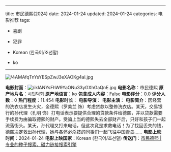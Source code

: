 
---
title: 市民德熙(2024)
date: 2024-01-24
updated: 2024-01-24
categories: 电影推荐
tags:

- 喜剧
- 犯罪

- Korean (한국어/조선말)
- ko
---

<img src="https://image.tmdb.org/t/p/original/4AMAfqTnYsYESpZwJ3eXAOKg4al.jpg" alt="/4AMAfqTnYsYESpZwJ3eXAOKg4al.jpg" title="/4AMAfqTnYsYESpZwJ3eXAOKg4al.jpg">

**电影封面**：<img src="https://image.tmdb.org/t/p/w200/iklANYsFhW9YaONu33yGXhGaQnE.jpg" alt="/iklANYsFhW9YaONu33yGXhGaQnE.jpg" title="/iklANYsFhW9YaONu33yGXhGaQnE.jpg">
**电影名称**：市民德熙
**原产地片名**：시민덕희
**原产地语言**：ko
**包含成人内容**：False
**电影评分**：0.0
**评分人数**：0
**热门程度**：11.454
**电影时长**：
**电影导演**：
**电影主演**：
**电影简介**：因经营的洗衣店发生火灾，金德熙（罗美兰 饰）考虑贷款以整修洗衣店。某天，交易银行的孙代理（孔明 饰）打电话表示要提供合理的贷款条件给德熙，并以贷款需要手续费为由骗取德熙的财产。受骗上当的德熙失去全部财产后，只好和孩子们一起流落街头。某天，孙代理又打来电话，但这次竟是求救电话！为了找回丢失的钱，德熙决定救出孙代理，她与各怀必杀技的同事们一起飞往中国青岛……
**电影上映时间**：2024-01-24
**电影上映国家**：Korean (한국어/조선말)
**传送门**：[市民德熙 |专业的种子搜索、磁力链接搜索引擎](https://movie.amd794.com:2083/?search=%EC%8B%9C%EB%AF%BC%EB%8D%95%ED%9D%AC&ordering=&mode=match_phrase&page_size=10&page=1)

